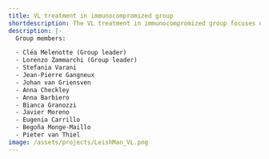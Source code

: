 ```yaml
---
title: VL treatment in immunocompromized group
shortdescription: The VL treatment in immunocompromized group focuses on the treatment of visceral leishmaniasis in immunocompromised patients, analyzing the practices proposed throughout Europe, particularly in the event of relapse, and also concerning secondary prophylaxis.
description: |-
  Group members:

  - Cléa Melenotte (Group leader)
  - Lorenzo Zammarchi (Group leader)
  - Stefania Varani
  - Jean-Pierre Gangneux
  - Johan van Griensven
  - Anna Checkley
  - Anna Barbiero
  - Bianca Granozzi
  - Javier Moreno
  - Eugenia Carrillo
  - Begoña Monge-Maillo
  - Pieter van Thiel
image: /assets/projects/LeishMan_VL.png
---
```


